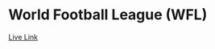 # World Football League (WFL)

<a href="https://friendly-sinoussi-d6734d.netlify.app/"> Live Link</a>

